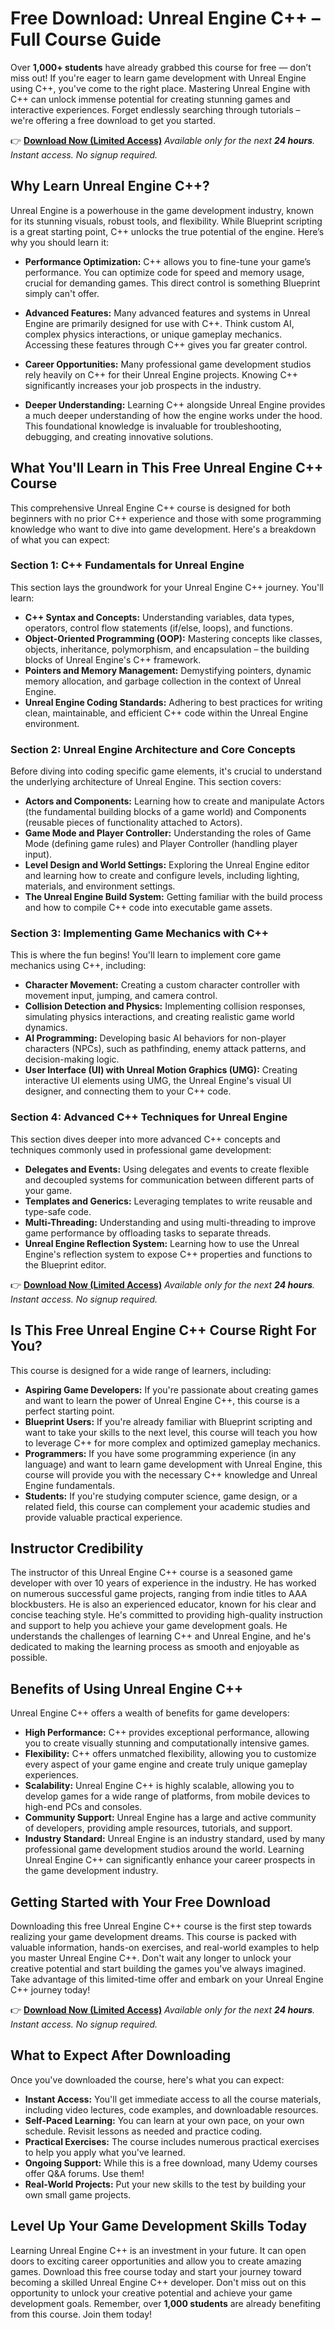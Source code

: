 # Free Download: Unreal Engine C++ – Full Course Guide

Over **1,000+ students** have already grabbed this course for free — don’t miss out!
If you're eager to learn game development with Unreal Engine using C++, you've come to the right place. Mastering Unreal Engine with C++ can unlock immense potential for creating stunning games and interactive experiences. Forget endlessly searching through tutorials – we're offering a free download to get you started.

👉 [**Download Now (Limited Access)**](https://udemywork.com/unreal-engine-c-plus-plus)
_Available only for the next **24 hours**. Instant access. No signup required._

## Why Learn Unreal Engine C++?

Unreal Engine is a powerhouse in the game development industry, known for its stunning visuals, robust tools, and flexibility. While Blueprint scripting is a great starting point, C++ unlocks the true potential of the engine. Here’s why you should learn it:

*   **Performance Optimization:** C++ allows you to fine-tune your game’s performance. You can optimize code for speed and memory usage, crucial for demanding games. This direct control is something Blueprint simply can't offer.

*   **Advanced Features:** Many advanced features and systems in Unreal Engine are primarily designed for use with C++. Think custom AI, complex physics interactions, or unique gameplay mechanics. Accessing these features through C++ gives you far greater control.

*   **Career Opportunities:** Many professional game development studios rely heavily on C++ for their Unreal Engine projects. Knowing C++ significantly increases your job prospects in the industry.

*   **Deeper Understanding:** Learning C++ alongside Unreal Engine provides a much deeper understanding of how the engine works under the hood. This foundational knowledge is invaluable for troubleshooting, debugging, and creating innovative solutions.

## What You'll Learn in This Free Unreal Engine C++ Course

This comprehensive Unreal Engine C++ course is designed for both beginners with no prior C++ experience and those with some programming knowledge who want to dive into game development. Here's a breakdown of what you can expect:

### Section 1: C++ Fundamentals for Unreal Engine

This section lays the groundwork for your Unreal Engine C++ journey. You'll learn:

*   **C++ Syntax and Concepts:** Understanding variables, data types, operators, control flow statements (if/else, loops), and functions.
*   **Object-Oriented Programming (OOP):** Mastering concepts like classes, objects, inheritance, polymorphism, and encapsulation – the building blocks of Unreal Engine's C++ framework.
*   **Pointers and Memory Management:** Demystifying pointers, dynamic memory allocation, and garbage collection in the context of Unreal Engine.
*   **Unreal Engine Coding Standards:** Adhering to best practices for writing clean, maintainable, and efficient C++ code within the Unreal Engine environment.

### Section 2: Unreal Engine Architecture and Core Concepts

Before diving into coding specific game elements, it's crucial to understand the underlying architecture of Unreal Engine. This section covers:

*   **Actors and Components:** Learning how to create and manipulate Actors (the fundamental building blocks of a game world) and Components (reusable pieces of functionality attached to Actors).
*   **Game Mode and Player Controller:** Understanding the roles of Game Mode (defining game rules) and Player Controller (handling player input).
*   **Level Design and World Settings:** Exploring the Unreal Engine editor and learning how to create and configure levels, including lighting, materials, and environment settings.
*   **The Unreal Engine Build System:** Getting familiar with the build process and how to compile C++ code into executable game assets.

### Section 3: Implementing Game Mechanics with C++

This is where the fun begins! You'll learn to implement core game mechanics using C++, including:

*   **Character Movement:** Creating a custom character controller with movement input, jumping, and camera control.
*   **Collision Detection and Physics:** Implementing collision responses, simulating physics interactions, and creating realistic game world dynamics.
*   **AI Programming:** Developing basic AI behaviors for non-player characters (NPCs), such as pathfinding, enemy attack patterns, and decision-making logic.
*   **User Interface (UI) with Unreal Motion Graphics (UMG):** Creating interactive UI elements using UMG, the Unreal Engine's visual UI designer, and connecting them to your C++ code.

### Section 4: Advanced C++ Techniques for Unreal Engine

This section dives deeper into more advanced C++ concepts and techniques commonly used in professional game development:

*   **Delegates and Events:** Using delegates and events to create flexible and decoupled systems for communication between different parts of your game.
*   **Templates and Generics:** Leveraging templates to write reusable and type-safe code.
*   **Multi-Threading:** Understanding and using multi-threading to improve game performance by offloading tasks to separate threads.
*   **Unreal Engine Reflection System:** Learning how to use the Unreal Engine's reflection system to expose C++ properties and functions to the Blueprint editor.

👉 [**Download Now (Limited Access)**](https://udemywork.com/unreal-engine-c-plus-plus)
_Available only for the next **24 hours**. Instant access. No signup required._

## Is This Free Unreal Engine C++ Course Right For You?

This course is designed for a wide range of learners, including:

*   **Aspiring Game Developers:** If you're passionate about creating games and want to learn the power of Unreal Engine C++, this course is a perfect starting point.
*   **Blueprint Users:** If you're already familiar with Blueprint scripting and want to take your skills to the next level, this course will teach you how to leverage C++ for more complex and optimized gameplay mechanics.
*   **Programmers:** If you have some programming experience (in any language) and want to learn game development with Unreal Engine, this course will provide you with the necessary C++ knowledge and Unreal Engine fundamentals.
*   **Students:** If you're studying computer science, game design, or a related field, this course can complement your academic studies and provide valuable practical experience.

## Instructor Credibility

The instructor of this Unreal Engine C++ course is a seasoned game developer with over 10 years of experience in the industry. He has worked on numerous successful game projects, ranging from indie titles to AAA blockbusters. He is also an experienced educator, known for his clear and concise teaching style. He's committed to providing high-quality instruction and support to help you achieve your game development goals. He understands the challenges of learning C++ and Unreal Engine, and he's dedicated to making the learning process as smooth and enjoyable as possible.

## Benefits of Using Unreal Engine C++

Unreal Engine C++ offers a wealth of benefits for game developers:

*   **High Performance:** C++ provides exceptional performance, allowing you to create visually stunning and computationally intensive games.
*   **Flexibility:** C++ offers unmatched flexibility, allowing you to customize every aspect of your game engine and create truly unique gameplay experiences.
*   **Scalability:** Unreal Engine C++ is highly scalable, allowing you to develop games for a wide range of platforms, from mobile devices to high-end PCs and consoles.
*   **Community Support:** Unreal Engine has a large and active community of developers, providing ample resources, tutorials, and support.
*   **Industry Standard:** Unreal Engine is an industry standard, used by many professional game development studios around the world. Learning Unreal Engine C++ can significantly enhance your career prospects in the game development industry.

## Getting Started with Your Free Download

Downloading this free Unreal Engine C++ course is the first step towards realizing your game development dreams. This course is packed with valuable information, hands-on exercises, and real-world examples to help you master Unreal Engine C++. Don't wait any longer to unlock your creative potential and start building the games you've always imagined. Take advantage of this limited-time offer and embark on your Unreal Engine C++ journey today!

👉 [**Download Now (Limited Access)**](https://udemywork.com/unreal-engine-c-plus-plus)
_Available only for the next **24 hours**. Instant access. No signup required._

## What to Expect After Downloading

Once you've downloaded the course, here's what you can expect:

*   **Instant Access:** You'll get immediate access to all the course materials, including video lectures, code examples, and downloadable resources.
*   **Self-Paced Learning:** You can learn at your own pace, on your own schedule. Revisit lessons as needed and practice coding.
*   **Practical Exercises:** The course includes numerous practical exercises to help you apply what you've learned.
*   **Ongoing Support:** While this is a free download, many Udemy courses offer Q&A forums. Use them!
*   **Real-World Projects:** Put your new skills to the test by building your own small game projects.

## Level Up Your Game Development Skills Today

Learning Unreal Engine C++ is an investment in your future. It can open doors to exciting career opportunities and allow you to create amazing games. Download this free course today and start your journey toward becoming a skilled Unreal Engine C++ developer. Don't miss out on this opportunity to unlock your creative potential and achieve your game development goals. Remember, over **1,000 students** are already benefiting from this course. Join them today!
